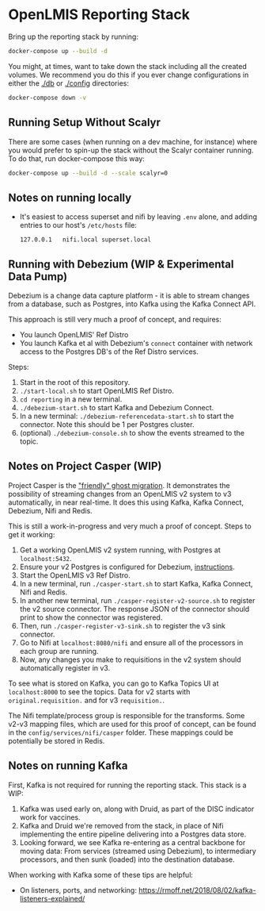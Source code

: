 # OpenLMIS Reporting Stack

Bring up the reporting stack by running:

```sh
docker-compose up --build -d
```

You might, at times, want to take down the stack including all the created volumes. We recommend you do this if you ever change configurations in either the [./db](./db) or [./config](./config) directories:

```sh
docker-compose down -v
```

## Running Setup Without Scalyr

There are some cases (when running on a dev machine, for instance) where you would prefer to spin-up the stack without the Scalyr container running. To do that, run docker-compose this way:

```sh
docker-compose up --build -d --scale scalyr=0
```

## Notes on running locally

* It's easiest to access superset and nifi by leaving `.env` alone, and adding
    entries to our host's `/etc/hosts` file:
    ```
    127.0.0.1   nifi.local superset.local
    ```

## Running with Debezium (WIP & Experimental Data Pump)

Debezium is a change data capture platform - it is able to stream changes from
a database, such as Postgres, into Kafka using the Kafka Connect API.

This approach is still very much a proof of concept, and requires:

- You launch OpenLMIS' Ref Distro
- You launch Kafka et al with Debezium's `connect` container with network
    access to the Postgres DB's of the Ref Distro services.

Steps:

1. Start in the root of this repository.
2. `./start-local.sh` to start OpenLMIS Ref Distro.
3. `cd reporting` in a new terminal.
4. `./debezium-start.sh` to start Kafka and Debezium Connect.
5. In a new terminal:  `./debezium-referencedata-start.sh` to start the
    connector.  Note this should be 1 per Postgres cluster.
6. (optional) `./debezium-console.sh` to show the events streamed to the topic.

## Notes on Project Casper (WIP)

Project Casper is the ["friendly" ghost migration](https://en.wikipedia.org/wiki/Casper_the_Friendly_Ghost).
It demonstrates the possibility of streaming changes from an OpenLMIS v2 system
to v3 automatically, in near real-time. It does this using Kafka,
Kafka Connect, Debezium, Nifi and Redis.

This is still a work-in-progress and very much a proof of concept. Steps to get
it working:

1. Get a working OpenLMIS v2 system running, with Postgres at `localhost:5432`.
2. Ensure your v2 Postgres is configured for Debezium, [instructions](https://debezium.io/docs/connectors/postgresql/#setting-up-PostgreSQL).
3. Start the OpenLMIS v3 Ref Distro.
4. In a new terminal, run `./casper-start.sh` to start Kafka, Kafka Connect, Nifi and Redis.
5. In another new terminal, run `./casper-register-v2-source.sh` to register the v2 source connector. The response JSON of the connector should print to show the connector was registered.
6. Then, run `./casper-register-v3-sink.sh` to register the v3 sink connector.
7. Go to Nifi at `localhost:8080/nifi` and ensure all of the processors in each group are running.
8. Now, any changes you make to requisitions in the v2 system should automatically register in v3.

To see what is stored on Kafka, you can go to Kafka Topics UI at `localhost:8000` to see the topics. Data for v2 starts with `original.requisition.` and for v3 `requisition.`.

The Nifi template/process group is responsible for the transforms. Some v2-v3
mapping files, which are used for this proof of concept, can be found in the
`config/services/nifi/casper` folder. These mappings could be potentially be stored in Redis.

## Notes on running Kafka

First, Kafka is not required for running the reporting stack.  This stack is
a WIP:

1. Kafka was used early on, along with Druid, as part of the DISC indicator work
    for vaccines.
1. Kafka and Druid we're removed from the stack, in place of Nifi implementing
    the entire pipeline delivering into a Postgres data store.
1. Looking forward, we see Kafka re-entering as a central backbone for moving
    data:  From services (streamed using Debezium), to intermediary processors,
    and then sunk (loaded) into the destination database.

When working with Kafka some of these tips are helpful:
* On listeners, ports, and networking: https://rmoff.net/2018/08/02/kafka-listeners-explained/
